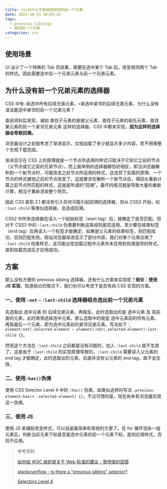 ```yaml
---
title: css为什么不能选择相邻的前一个元素
date: 2021-10-23 10:03:22
tags:
  - previous siblings
  - 相邻前一个元素
categories: css
---
```


## 使用场景

UI 设计了一个特殊的 Tab 页效果，需要在选中某个 Tab 后，改变相邻两个 Tab 的样式。因此需要选中后一个兄弟元素与前一个兄弟元素。

## 为什么没有前一个兄弟元素的选择器

CSS 中有`~`来选中所有后续兄弟元素，`+`来选中紧邻的后续兄弟元素，为什么没有语法能选中紧邻的前一个兄弟元素？

查阅资料后发现，诸如 查找子元素的直接父元素、查找子元素的祖先元素、查找某元素的前一个紧邻兄弟元素 这样的选择器，CSS 中都未实现。**因为这样的选择器会导致回溯。**

<!-- more -->

浏览器设计之初就考虑了渐进显示，文档加载了多少就显示多少内容，而不用等整个文档下载完成。

渐进显示在 CSS 上的原理就是一个节点所适用的样式只取决于它和它之前的节点（父节点或它之前的兄弟节点）。而上面举例的选择器都恰好相反，即当浏览器解析到一个新节点时，可能改变之前节点所适用的样式，这违背了前面的原理，一个节点的样式被他之后的节点改变了。这就要求在解析一个新节点后，得回头重新计算之前节点所匹配的样式，这就是所谓的“回溯”。最坏的情况就是导致大量的重新计算，相当于重新渲染整个网页。

因此 CSS 直到 2.1 都没有引入任何可能引起回溯的选择器，但从 CSS3 开始，如 `:last-child` 等类似选择器，会造成回溯。

CSS2 中所有选择器在读入一个起始标签（start tag）后，就确定了是否匹配。但对于 CSS3 中的 `:last-child` 伪类要判断这条规则是否适用，至少要在结束标签（end tag）后再读入一个标签才能确定，如果是父元素的结束标签，则匹配成功，否则匹配失败。假设浏览器渐进显示了部分内容，我们对某个元素应用了 `:last-child` 伪类样式，这可能出现加载过程中元素并未应用到伪类提供的样式，直到加载完成后才应用成功。

## 方案

那么没有方便的 previous sibling 选择器，还有什么方案来实现呢？**结论：使用 JS 实现**，知道结论的情况下，我们也可以考虑下是否有纯 CSS 实现的方案。

### 一、使用 `:not` `~` `:last-child` 选择器组合选出前一个兄弟元素

先选取出 选中元素 的 后续兄弟元素，再取反，此时选取出的是 选中元素 及 其前面的元素，此时再筛选掉选中元素，那么选取中的就是 选中元素前的所有元素。再取最后一个元素，即为选中元素前的紧邻兄弟元素。写法如下：`element:not(.selected-element ~ element):not(.selected-element):last-child {}`。

然而这个方法在 `:last-child` 之前都是没有问题的，加入 `:last-child` 就不生效了，这是由于 `:last-child` 的实现原理导致的，`:last-child` 需要读入父元素的 end tag 才能确定，此时选取出的元素，后面并没有父元素的 end tag，故不会生效。

### 二、使用`:has()`伪类

使用 CSS Selector Level 4 中的 `:has()` 伪类，如类似这样的写法 `.previous-element:has(+ .selected-element) {}`，不过可惜的是，现在尚未有浏览器实现这一伪类。

### 三、使用 JS

使用 JS 来辅助改变样式，可以说是最简单和常规的方案了。在 for 循环渲染一组元素后，判断当前元素下标是否是选中元素的前一个元素下标，是则应用样式，否则不应用。

> 参考资料
>
> [如何给 W3C 组织提关于 Web 标准的建议 - 贺师俊的回答](https://www.zhihu.com/question/21508830/answer/18465691)
>
> [stackoverflow - Is there a "previous sibling" selector?](https://stackoverflow.com/questions/1817792/is-there-a-previous-sibling-selector)
>
> [Selectors Level 4](https://drafts.csswg.org/selectors-4)
